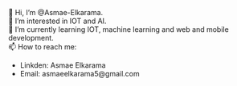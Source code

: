  <div>👋 Hi, I’m @Asmae-Elkarama. </div>
 <div>👀 I’m interested in IOT and AI.</div>
 <div>🌱 I’m currently learning IOT, machine learning and web and mobile development.</div>
 <div>📫 How to reach me: </div>
 <ul> 
  <li> Linkden: Asmae Elkarama </li>
  <li> Email: asmaeelkarama5@gmail.com </li>
 </ul>

<!---
Asmae-Elkarama/Asmae-Elkarama is a ✨ special ✨ repository because its `README.md` (this file) appears on your GitHub profile.
You can click the Preview link to take a look at your changes.
--->
